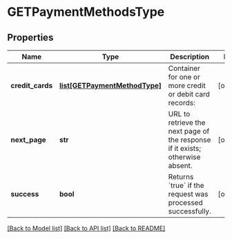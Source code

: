 # GETPaymentMethodsType

## Properties
Name | Type | Description | Notes
------------ | ------------- | ------------- | -------------
**credit_cards** | [**list[GETPaymentMethodType]**](GETPaymentMethodType.md) | Container for one or more credit or debit card records:  | [optional] 
**next_page** | **str** | URL to retrieve the next page of the response if it exists; otherwise absent.  | [optional] 
**success** | **bool** | Returns &#x60;true&#x60; if the request was processed successfully.  | [optional] 

[[Back to Model list]](../README.md#documentation-for-models) [[Back to API list]](../README.md#documentation-for-api-endpoints) [[Back to README]](../README.md)

